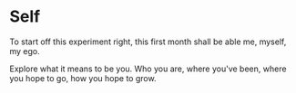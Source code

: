 # Self

To start off this experiment right, this first month shall be able me, myself, my ego.

Explore what it means to be you. Who you are, where you've been, where you hope to go, how you hope to grow.
